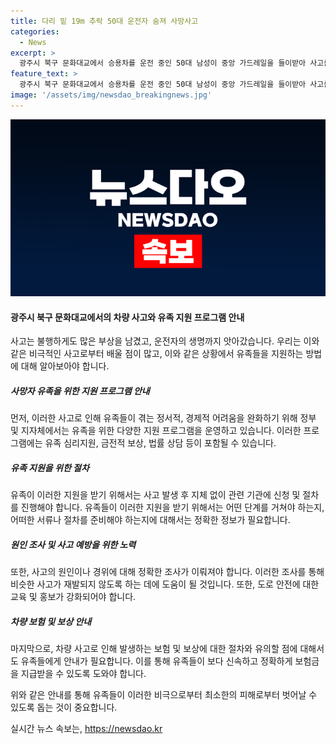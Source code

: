 ```yaml
---
title: 다리 밑 19m 추락 50대 운전자 숨져 사망사고
categories:
  - News
excerpt: >
  광주시 북구 문화대교에서 승용차를 운전 중인 50대 남성이 중앙 가드레일을 들이받아 사고를 일으키고, 사고 후 교량 아래로 뛰어내리며 사망하였다. 경찰은 남성이 음주나 무면허 운전 상태가 아니었음을 확인하고 사고 경위를 조사 중이다. 사망자의 정확한 의도나 동기에 대한 추가 조사가 이루어질 예정이다.
feature_text: >
  광주시 북구 문화대교에서 승용차를 운전 중인 50대 남성이 중앙 가드레일을 들이받아 사고를 일으키고, 사고 후 교량 아래로 뛰어내리며 사망하였다. 경찰은 남성이 음주나 무면허 운전 상태가 아니었음을 확인하고 사고 경위를 조사 중이다. 사망자의 정확한 의도나 동기에 대한 추가 조사가 이루어질 예정이다.
image: '/assets/img/newsdao_breakingnews.jpg'
---
```


<p><img src="/assets/img/newsdao_breakingnews.jpg" alt="koreaapp 속보" /></p>

<h4>광주시 북구 문화대교에서의 차량 사고와 유족 지원 프로그램 안내</h4>

<p>사고는 불행하게도 많은 부상을 남겼고, 운전자의 생명까지 앗아갔습니다. 우리는 이와 같은 비극적인 사고로부터 배울 점이 많고, 이와 같은 상황에서 유족들을 지원하는 방법에 대해 알아보아야 합니다.</p>

<h5>사망자 유족을 위한 지원 프로그램 안내</h5>

<p>먼저, 이러한 사고로 인해 유족들이 겪는 정서적, 경제적 어려움을 완화하기 위해 정부 및 지자체에서는 유족을 위한 다양한 지원 프로그램을 운영하고 있습니다. 이러한 프로그램에는 유족 심리지원, 금전적 보상, 법률 상담 등이 포함될 수 있습니다.</p>

<h5>유족 지원을 위한 절차</h5>

<p>유족이 이러한 지원을 받기 위해서는 사고 발생 후 지체 없이 관련 기관에 신청 및 절차를 진행해야 합니다. 유족들이 이러한 지원을 받기 위해서는 어떤 단계를 거쳐야 하는지, 어떠한 서류나 절차를 준비해야 하는지에 대해서는 정확한 정보가 필요합니다.</p>

<h5>원인 조사 및 사고 예방을 위한 노력</h5>

<p>또한, 사고의 원인이나 경위에 대해 정확한 조사가 이뤄져야 합니다. 이러한 조사를 통해 비슷한 사고가 재발되지 않도록 하는 데에 도움이 될 것입니다. 또한, 도로 안전에 대한 교육 및 홍보가 강화되어야 합니다.</p>

<h5>차량 보험 및 보상 안내</h5>

<p>마지막으로, 차량 사고로 인해 발생하는 보험 및 보상에 대한 절차와 유의할 점에 대해서도 유족들에게 안내가 필요합니다. 이를 통해 유족들이 보다 신속하고 정확하게 보험금을 지급받을 수 있도록 도와야 합니다.</p>

<p>위와 같은 안내를 통해 유족들이 이러한 비극으로부터 최소한의 피해로부터 벗어날 수 있도록 돕는 것이 중요합니다.</p>
실시간 뉴스 속보는, <a href="https://newsdao.kr" rel="dofollow">https://newsdao.kr</a>


